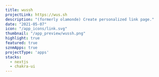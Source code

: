 ```yaml
---
title: wussh
projectLink: https://wus.sh
description: "(formerly olamonde) Create personalized link page."
date: "2021-05-07"
icon: "/app_icons/link.svg"
thumbnail: "/app_preview/wussh.png"
highlight: true
featured: true
sznmApps: true
projectType: 'apps'
stacks:
  - nextjs
  - chakra-ui
---
```

